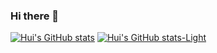 ### Hi there 👋
[![Hui's GitHub stats](https://github-readme-stats.vercel.app/api?username=huimiu&show_icons=true&theme=dark#gh-dark-mode-only)](https://github.com/anuraghazra/github-readme-stats)
[![Hui's GitHub stats-Light](https://github-readme-stats.vercel.app/api?username=huimiu&show_icons=true&theme=default#gh-light-mode-only)](https://github.com/anuraghazra/github-readme-stats)
<!--
**huimiu/huimiu** is a ✨ _special_ ✨ repository because its `README.md` (this file) appears on your GitHub profile.

Here are some ideas to get you started:

- 🔭 I’m currently working on ...
- 🌱 I’m currently learning ...
- 👯 I’m looking to collaborate on ...
- 🤔 I’m looking for help with ...
- 💬 Ask me about ...
- 📫 How to reach me: ...
- 😄 Pronouns: ...
- ⚡ Fun fact: ...
-->
